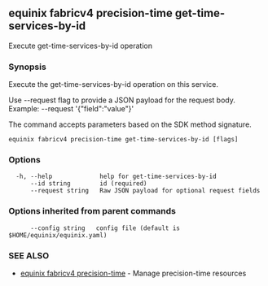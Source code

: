 ## equinix fabricv4 precision-time get-time-services-by-id

Execute get-time-services-by-id operation

### Synopsis

Execute the get-time-services-by-id operation on this service.

Use --request flag to provide a JSON payload for the request body.
Example: --request '{"field":"value"}'

The command accepts parameters based on the SDK method signature.

```
equinix fabricv4 precision-time get-time-services-by-id [flags]
```

### Options

```
  -h, --help             help for get-time-services-by-id
      --id string        id (required)
      --request string   Raw JSON payload for optional request fields
```

### Options inherited from parent commands

```
      --config string   config file (default is $HOME/equinix/equinix.yaml)
```

### SEE ALSO

* [equinix fabricv4 precision-time](equinix_fabricv4_precision-time.md)	 - Manage precision-time resources

